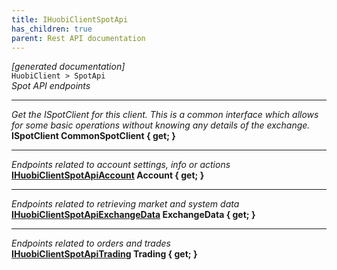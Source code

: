 ```yaml
---
title: IHuobiClientSpotApi
has_children: true
parent: Rest API documentation
---
```

*[generated documentation]*  
`HuobiClient > SpotApi`  
*Spot API endpoints*
  
***
*Get the ISpotClient for this client. This is a common interface which allows for some basic operations without knowing any details of the exchange.*  
**ISpotClient CommonSpotClient { get; }**  
***
*Endpoints related to account settings, info or actions*  
**[IHuobiClientSpotApiAccount](IHuobiClientSpotApiAccount.html) Account { get; }**  
***
*Endpoints related to retrieving market and system data*  
**[IHuobiClientSpotApiExchangeData](IHuobiClientSpotApiExchangeData.html) ExchangeData { get; }**  
***
*Endpoints related to orders and trades*  
**[IHuobiClientSpotApiTrading](IHuobiClientSpotApiTrading.html) Trading { get; }**  
